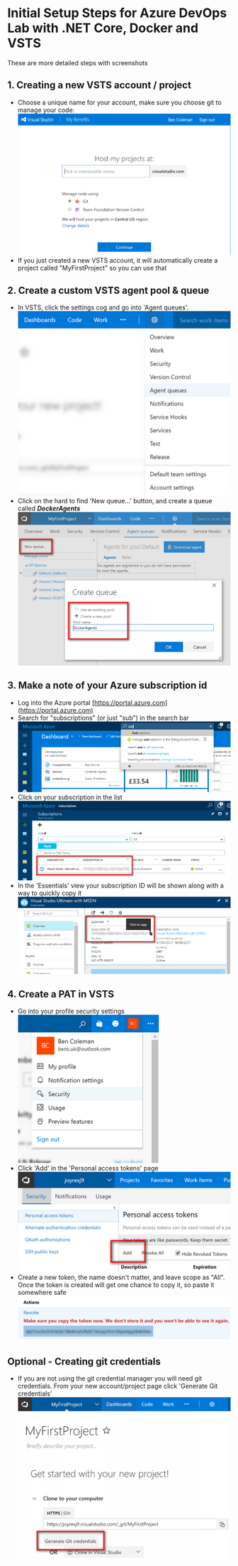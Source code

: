 # Initial Setup Steps for Azure DevOps Lab with .NET Core, Docker and VSTS

These are more detailed steps with screenshots

## 1. Creating a new VSTS account / project
 * Choose a unique name for your account, make sure you choose git to manage your code: 
 ![vsts1](imgs/vsts1.png)
 * If you just created a new VSTS account, it will automatically create a project called "MyFirstProject" 
so you can use that


## 2. Create a custom VSTS agent pool & queue
 * In VSTS, click the settings cog and go into 'Agent queues'.  
 ![vsts3](imgs/vsts3.png)
 * Click on the hard to find 'New queue...' button, and create a queue called ***DockerAgents***
 ![vsts4](imgs/vsts4.png)


## 3. Make a note of your Azure subscription id
 * Log into the Azure portal [https://portal.azure.com](https://portal.azure.com)
 * Search for "subscriptions" (or just "sub") in the search bar  
 ![az-sub1](imgs/az-sub1.png)
 * Click on your subscription in the list  
 ![az-sub2](imgs/az-sub2.png)
 * In the 'Essentials' view your subscription ID will be shown along with a way to quickly copy it  
 ![az-sub3](imgs/az-sub3.png)
 

## 4. Create a PAT in VSTS
 * Go into your profile security settings  
 ![vsts5](imgs/vsts5.png)
 * Click 'Add' in the 'Personal access tokens' page  
 ![vsts6](imgs/vsts6.png)
 * Create a new token, the name doesn't matter, and leave scope as "All".  
 Once the token is created will get one chance to copy it, so paste it somewhere safe
 ![vsts7](imgs/vsts7.png)

## Optional - Creating git credentials
 * If you are not using the git credential manager you will need git credentials. From your new account/project page click 'Generate Git credentials'  
 ![vsts2](imgs/vsts2.png)
